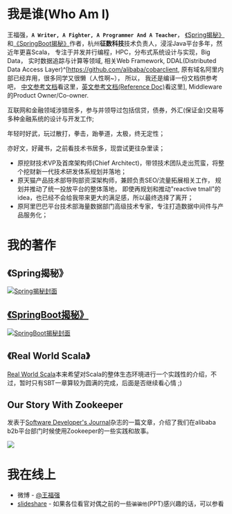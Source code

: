 # 我是谁(Who Am I)

王福强，**`A Writer, A Fighter, A Programmer And A Teacher`**，
[《Spring揭秘》](http://product.china-pub.com/195969)和[《SpringBoot揭秘》](http://product.china-pub.com/4951981)作者，杭州**征数科技**技术负责人，浸淫Java平台多年，然近年更喜Scala，
专注于并发并行编程，HPC，分布式系统设计与实现，Big Data， 实时数据追踪与计算等领域,
相关Web Framework, DDAL(Distributed Data Access Layer)^[<https://github.com/alibaba/cobarclient>, 原有域名阿里内部已经弃用，很多同学又很懒（人性啊~）， 所以， 我还是编译一份文档供参考吧， [中文参考文档](/references/cobarclient/zh/index.html)看这里，[英文参考文档(Reference Doc)](/references/cobarclient/en/index.html)看这里], Middleware的Product Owner/Co-owner.

互联网和金融领域涉猎居多，参与并领导过包括信贷，债券，外汇(保证金)交易等多种金融系统的设计与开发工作;

年轻时好武，玩过散打，拳击，跆拳道，太极，终无定性；

亦好文，好藏书，之前看技术书居多，现尝试更往杂里读；

- 原挖财技术VP及首席架构师(Chief Architect)，带领技术团队走出荒蛮，将整个挖财新一代技术研发体系规划并落地；
- 原天猫产品技术部导购部资深架构师，兼顾负责SEO/流量拓展相关工作， 规划并推动了统一投放平台的整体落地，
即使再规划和推动"reactive tmall"的idea，也已经不会给我带来更大的满足感，所以最终选择了离开；
- 原阿里巴巴平台技术部海量数据部门高级技术专家，专注打造数据中间件与产品服务化；



# 我的著作

## 《Spring揭秘》
<a href="http://product.china-pub.com/195969"><img alt="Spring揭秘封面" src="http://images.china-pub.com/ebook195001-200000/195969/shupi.jpg"/></a>

## [《SpringBoot揭秘》](http://product.china-pub.com/4951981)
<a href="http://product.china-pub.com/195969">
<img alt="SpringBoot揭秘封面" src="http://images.china-pub.com/ebook4950001-4955000/4951981/shupi.jpg"/></a>

## 《Real World Scala》
<a href="https://github.com/fujohnwang/real_world_scala">Real World Scala</a>本来希望对Scala的整体生态环境进行一个实践性的介绍，不过，暂时只有SBT一章算较为圆满的完成，后面是否继续看心情 ;)

## Our Story With Zookeeper
发表于[Software Developer's Journal](http://sdjournal.org/)杂志的一篇文章，介绍了我们在alibaba b2b平台部门时候使用Zookeeper的一些实践和故事。

<img src="images/sdj.png"/>

# 我在线上

* 微博 - [@王福强](http://www.weibo.com/fujohnwang)
* [slideshare](http://www.slideshare.net/fujohnwang/) - 如果各位看官对偶之前的一些`骗骗他`(PPT)感兴趣的话，可以参看


